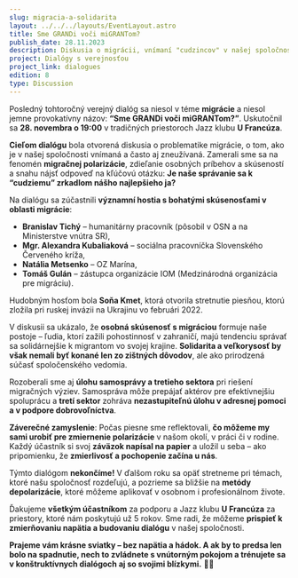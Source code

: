 ```yaml
---
slug: migracia-a-solidarita
layout: ../../../layouts/EventLayout.astro
title: Sme GRANDi voči miGRANTom?
publish_date: 28.11.2023
description: Diskusia o migrácii, vnímaní "cudzincov" v našej spoločnosti, solidarite a o spôsoboch, ako zmierniť polarizáciu v tejto téme.
project: Dialógy s verejnosťou
project_link: dialogues
edition: 8
type: Discussion
---
```


Posledný tohtoročný verejný dialóg sa niesol v téme **migrácie** a niesol jemne provokatívny názov: **“Sme GRANDi voči miGRANTom?”**. Uskutočnil sa **28. novembra o 19:00** v tradičných priestoroch Jazz klubu **U Francúza**.

**Cieľom dialógu** bola otvorená diskusia o problematike migrácie, o tom, ako je v našej spoločnosti vnímaná a často aj zneužívaná. Zamerali sme sa na fenomén **migračnej polarizácie**, zdieľanie osobných príbehov a skúseností a snahu nájsť odpoveď na kľúčovú otázku: **Je naše správanie sa k “cudziemu” zrkadlom nášho najlepšieho ja?**

Na dialógu sa zúčastnili **významní hostia s bohatými skúsenosťami v oblasti migrácie**:
- **Branislav Tichý** – humanitárny pracovník (pôsobil v OSN a na Ministerstve vnútra SR),
- **Mgr. Alexandra Kubaliaková** – sociálna pracovníčka Slovenského Červeného kríža,
- **Natália Metsenko** – OZ Marína,
- **Tomáš Gulán** – zástupca organizácie IOM (Medzinárodná organizácia pre migráciu).

Hudobným hosťom bola **Soňa Kmet**, ktorá otvorila stretnutie piesňou, ktorú zložila pri ruskej invázii na Ukrajinu vo februári 2022.

V diskusii sa ukázalo, že **osobná skúsenosť s migráciou** formuje naše postoje – ľudia, ktorí zažili pohostinnosť v zahraničí, majú tendenciu správať sa solidárnejšie k migrantom vo svojej krajine. **Solidarita a veľkorysosť by však nemali byť konané len zo zištných dôvodov**, ale ako prirodzená súčasť spoločenského vedomia.

Rozoberali sme aj **úlohu samosprávy a tretieho sektora** pri riešení migračných výziev. Samospráva môže prepájať aktérov pre efektívnejšiu spoluprácu a **tretí sektor** zohráva **nezastupiteľnú úlohu v adresnej pomoci a v podpore dobrovoľníctva**.

**Záverečné zamyslenie**: Počas piesne sme reflektovali, **čo môžeme my sami urobiť pre zmiernenie polarizácie** v našom okolí, v práci či v rodine. Každý účastník si svoj **záväzok napísal na papier** a uložil u seba – ako pripomienku, že **zmierlivosť a pochopenie začína u nás**.

Týmto dialógom **nekončíme!** V ďalšom roku sa opäť stretneme pri témach, ktoré našu spoločnosť rozdeľujú, a pozrieme sa bližšie na **metódy depolarizácie**, ktoré môžeme aplikovať v osobnom i profesionálnom živote.

Ďakujeme **všetkým účastníkom** za podporu a Jazz klubu **U Francúza** za priestory, ktoré nám poskytujú už 5 rokov. Sme radi, že môžeme **prispieť k zmierňovaniu napätia a budovaniu dialógu** v našej spoločnosti.

**Prajeme vám krásne sviatky – bez napätia a hádok. A ak by to predsa len bolo na spadnutie, nech to zvládnete s vnútorným pokojom a trénujete sa v konštruktívnych dialógoch aj so svojimi blízkymi.** 🎄✨
